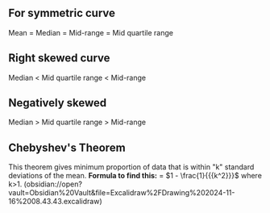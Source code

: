 ## For symmetric curve
Mean = Median = Mid-range = Mid quartile range

## Right skewed curve
Median < Mid quartile range < Mid-range

## Negatively skewed
Median > Mid quartile range > Mid-range

## Chebyshev's Theorem
This theorem gives minimum proportion of data that is within "k" standard deviations of the mean.
**Formula to find this:** = $1 - \frac{1}{{{k^2}}}$ where k>1.
(obsidian://open?vault=Obsidian%20Vault&file=Excalidraw%2FDrawing%202024-11-16%2008.43.43.excalidraw)
